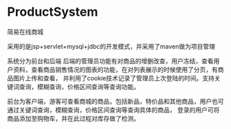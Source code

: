 # ProductSystem
简易在线商城

采用的是jsp+servlet+mysql+jdbc的开发模式，并采用了maven做为项目管理

系统分为前台和后端
后端的管理员功能有对商品的增删改查，用户冻结，查看用户资料，查看商品销售情况的图表的功能，在对列表展示的时候使用了分页，有商品图片上传和查看，
并利用了cookie技术记录了管理员上次登陆的时间。支持关键词查询，模糊查询，价格区间查询等查询功能。

前台为客户端，游客可查看商城的商品，包括新品，特价品和其他商品，用户也可通过关键词查询，模糊查询，价格区间查询等查询具体的商品，
登录的用户可将商品添加至购物车，并在此过程对库存做了检测。
